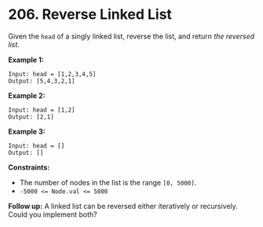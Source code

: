 # 206. Reverse Linked List

Given the `head` of a singly linked list, reverse the list, and return *the reversed list*.

**Example 1:**

```
Input: head = [1,2,3,4,5]
Output: [5,4,3,2,1]
```

**Example 2:**

```
Input: head = [1,2]
Output: [2,1]
```

**Example 3:**

```
Input: head = []
Output: []
```

**Constraints:**

* The number of nodes in the list is the range `[0, 5000]`.
* `-5000 <= Node.val <= 5000`

**Follow up:** A linked list can be reversed either iteratively or recursively. Could you implement both?
